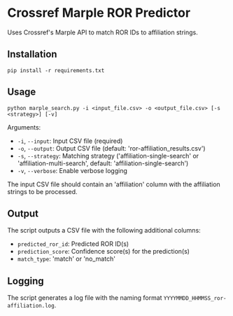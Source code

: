# Crossref Marple ROR Predictor

Uses Crossref's Marple API to match ROR IDs to affiliation strings.

## Installation
```
pip install -r requirements.txt
```

## Usage
```
python marple_search.py -i <input_file.csv> -o <output_file.csv> [-s <strategy>] [-v]
```

Arguments:
- `-i`, `--input`: Input CSV file (required)
- `-o`, `--output`: Output CSV file (default: 'ror-affiliation_results.csv')
- `-s`, `--strategy`: Matching strategy ('affiliation-single-search' or 'affiliation-multi-search', default: 'affiliation-single-search')
- `-v`, `--verbose`: Enable verbose logging

The input CSV file should contain an 'affiliation' column with the affiliation strings to be processed.

## Output

The script outputs a CSV file with the following additional columns:

- `predicted_ror_id`: Predicted ROR ID(s)
- `prediction_score`: Confidence score(s) for the prediction(s)
- `match_type`: 'match' or 'no_match'

## Logging

The script generates a log file with the naming format `YYYYMMDD_HHMMSS_ror-affiliation.log`.